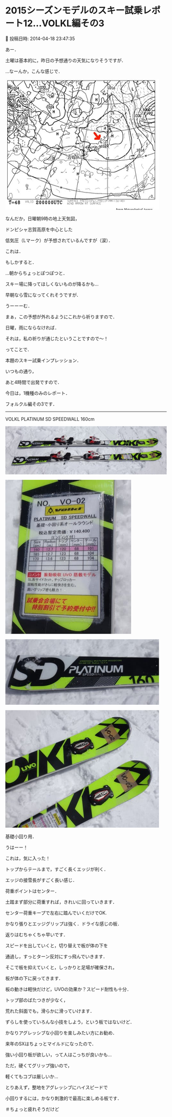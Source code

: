 # 2015シーズンモデルのスキー試乗レポート12…VOLKL編その3

📅 投稿日時: 2014-04-18 23:47:35

あー．





土曜は基本的に，昨日の予想通りの天気になりそうですが．





…なーんか，こんな感じで．




![0f748122b792beb6de98ee5f926120ab.jpg](images/0f748122b792beb6de98ee5f926120ab.jpg)




なんだか，日曜朝9時の地上天気図，


ドンピシャ志賀高原を中心とした


低気圧（Lマーク）が予想されているんですが（涙）．


これは．


もしかすると．


…朝からちょっとぽつぽつと．


スキー場に降ってほしくないものが降るかも…


早朝なら雪になってくれそうですが．


うーーーむ．


まぁ，この予想が外れるようにこれから祈りますので．


日曜，雨にならなければ．


それは，私の祈りが通じたということですので～！





ってことで．


本題のスキー試乗インプレッション．


いつもの通り，


あと4時間で出発ですので．


今日は，1機種のみのレポート．


フォルクル編その3です．


[]()


-----


VOLKL PLATINUM SD SPEEDWALL 160cm







![00d92441b00a93c0d78e240e8cf745a9.jpg](images/00d92441b00a93c0d78e240e8cf745a9.jpg)









![522a30bfd0b4faf79f5aa418a3ece36e.jpg](images/522a30bfd0b4faf79f5aa418a3ece36e.jpg)









![aa06d4bd1aef73b2f6f086b92ec915cd.jpg](images/aa06d4bd1aef73b2f6f086b92ec915cd.jpg)









![e2e7dfe823671d1105db4cdfe639cfb6.jpg](images/e2e7dfe823671d1105db4cdfe639cfb6.jpg)







基礎小回り用．





うはーー！


これは，気に入った！





トップからテールまで，すごく長くエッジが利く．


エッジの接雪長がすごく長い感じ．


荷重ポイントはセンター．


土踏まず部分に荷重すれば，きれいに回っていきます．


センター荷重キープで左右に踏んでいくだけでOK.


かなり張りとエッジグリップは強く．ドライな感じの板．


返りはむちゃくちゃ早いです．


スピードを出していくと，切り替えで板が体の下を


通過し，すっとターン反対にすっ飛んでいきます．


そこで板を抑えていくと，しっかりと足場が確保され，


板が体の下に戻ってきます．


板の動きは軽快だけど，UVOの効果か？スピード耐性も十分．


トップ部のばたつきが少なく，


荒れた斜面でも，滑らかに滑っていけます．


ずらしを使っていろんな小技をしよう，という板ではないけど．


かなりアグレッシブな小回りを楽しみたい方にお勧め．





来年のSXはちょっとマイルドになったので．


強い小回り板が欲しい，って人はこっちが良いかも…





ただ，硬くてグリップ強いので，


軽くてもコブは厳しいか…


とりあえず，整地をアグレッシブにハイスピードで


小回りするには，かなり刺激的で最高に楽しめる板です．


＃ちょっと疲れそうだけど

